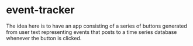 # event-tracker

The idea here is to have an app consisting of a series of buttons
generated from user text representing events that posts to a time 
series database whenever the button is clicked.
